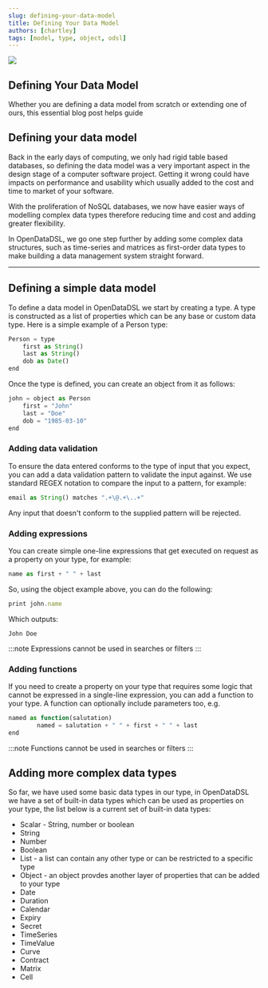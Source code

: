 ```yaml
---
slug: defining-your-data-model
title: Defining Your Data Model
authors: [chartley]
tags: [model, type, object, odsl]
---
```


<div class="row">
  <div class="column">
    <img src="./2021-08-06-defining-your-data-model/header.jpg"/>
  </div>
  <div class="column">
  <h2>Defining Your Data Model</h2>  
  Whether you are defining a data model from scratch or extending one of ours, this essential blog post helps guide 
  </div>
</div>

<!--truncate-->

## Defining your data model
Back in the early days of computing, we only had rigid table based databases, so defining the data model was a very important aspect in the design stage of a computer software project. Getting it wrong could have impacts on performance and usability which usually added to the cost and time to market of your software.

With the proliferation of NoSQL databases, we now have easier ways of modelling complex data types therefore reducing time and cost and adding greater flexibility. 

In OpenDataDSL, we go one step further by adding some complex data structures, such as time-series and matrices as first-order data types to make building a data management system straight forward. 

---

## Defining a simple data model

To define a data model in OpenDataDSL we start by creating a type. A type is constructed as a list of properties which can be any base or custom data type. Here is a simple example of a Person type:

```js
Person = type
	first as String()
	last as String()
	dob as Date()
end
```
Once the type is defined, you can create an object from it as follows:

```js
john = object as Person
	first = "John"
	last = "Doe"
	dob = "1985-03-10"
end
```

### Adding data validation

To ensure the data entered conforms to the type of input that you expect, you can add a data validation pattern to validate the input against. We use standard REGEX notation to compare the input to a pattern, for example:

```js
email as String() matches ".+\@.+\..+"
```
Any input that doesn't conform to the supplied pattern will be rejected.


### Adding expressions

You can create simple one-line expressions that get executed on request as a property on your type, for example:

```js
name as first + " " + last
```

So, using the object example above, you can do the following:

```js
print john.name
```

Which outputs:

```
John Doe
```

:::note
Expressions cannot be used in searches or filters
:::

### Adding functions

If you need to create a property on your type that requires some logic that cannot be expressed in a single-line expression, you can add a function to your type. A function can optionally include parameters too, e.g.

```js
named as function(salutation)
        named = salutation + " " + first + " " + last
end
```

:::note
Functions cannot be used in searches or filters
:::

## Adding more complex data types

So far, we have used some basic data types in our type, in OpenDataDSL we have a set of built-in data types which can be used as properties on your type, the list below is a current set of built-in data types:

* Scalar - String, number or boolean
* String
* Number
* Boolean
* List - a list can contain any other type or can be restricted to a specific type
* Object - an object provdes another layer of properties that can be added to your type
* Date
* Duration
* Calendar
* Expiry
* Secret
* TimeSeries
* TimeValue
* Curve
* Contract
* Matrix
* Cell

